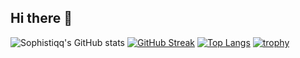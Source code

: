 ## Hi there 👋

<!--
**Sophistiqq/Sophistiqq** is a ✨ _special_ ✨ repository because its `README.md` (this file) appears on your GitHub profile.

Here are some ideas to get you started:

- 🔭 I’m currently working on ...
- 🌱 I’m currently learning ...
- 👯 I’m looking to collaborate on ...
- 🤔 I’m looking for help with ...
- 💬 Ask me about ...
- 📫 How to reach me: ...
- 😄 Pronouns: ...
- ⚡ Fun fact: ...
-->
![Sophistiqq's GitHub stats](https://github-readme-stats.vercel.app/api?username=Sophistiqq&show_icons=true&theme=material-palenight)
[![GitHub Streak](http://github-readme-streak-stats.herokuapp.com?user=Sophistiqq&theme=material-palenight&mode=weekly)](https://git.io/streak-stats)
[![Top Langs](https://github-readme-stats.vercel.app/api/top-langs/?username=Sophistiqq&layout=donut&show_icons=true&theme=material-palenight)](https://github.com/anuraghazra/github-readme-stats)
[![trophy](https://github-profile-trophy.vercel.app/?username=Sophistiqq&theme=material-palenight)](https://github.com/ryo-ma/github-profile-trophy)
